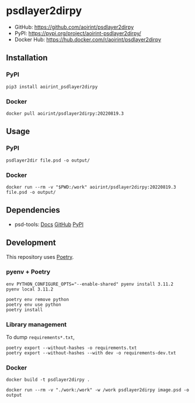 # psdlayer2dirpy

- GitHub: <https://github.com/aoirint/psdlayer2dirpy>
- PyPI: <https://pypi.org/project/aoirint-psdlayer2dirpy/>
- Docker Hub: <https://hub.docker.com/r/aoirint/psdlayer2dirpy>

## Installation

### PyPI

```shell
pip3 install aoirint_psdlayer2dirpy
```

### Docker

```shell
docker pull aoirint/psdlayer2dirpy:20220819.3
```

## Usage

### PyPI

```shell
psdlayer2dir file.psd -o output/
```

### Docker

```shell
docker run --rm -v "$PWD:/work" aoirint/psdlayer2dirpy:20220819.3 file.psd -o output/
```

## Dependencies

- psd-tools: [Docs](https://psd-tools.readthedocs.io/en/latest/) [GitHub](https://github.com/psd-tools/psd-tools) [PyPI](https://pypi.org/project/psd-tools/)


## Development

This repository uses [Poetry](https://github.com/python-poetry/poetry).

### pyenv + Poetry

```shell
env PYTHON_CONFIGURE_OPTS="--enable-shared" pyenv install 3.11.2
pyenv local 3.11.2

poetry env remove python
poetry env use python
poetry install
```

### Library management

To dump `requirements*.txt`,

```shell
poetry export --without-hashes -o requirements.txt
poetry export --without-hashes --with dev -o requirements-dev.txt
```

### Docker

```shell
docker build -t psdlayer2dirpy .

docker run --rm -v "./work:/work" -w /work psdlayer2dirpy image.psd -o output
```
